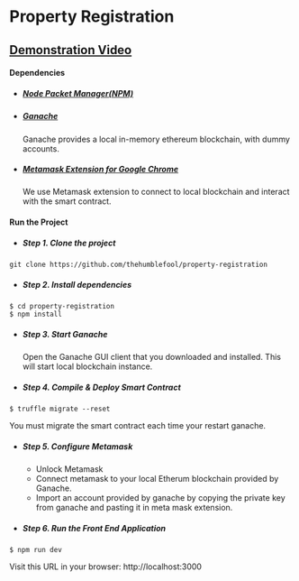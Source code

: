 # Property Registration

## [Demonstration Video](https://drive.google.com/drive/u/0/folders/1ZeENGkaVPiemtvxEbmJvf3Ph-pPk9Qro)

#### Dependencies                                                                                                                 
- ##### [Node Packet Manager(NPM)](http://nodejs.org/en/)                                                                                                                                                     
- ##### [Ganache](https://truffleframework.com/ganache)
  Ganache provides a local in-memory ethereum blockchain, with dummy accounts.

- ##### [Metamask Extension for Google Chrome](https://chrome.google.com/webstore/detail/metamask/nkbihfbeogaeaoehlefnkodbefgpgknn?hl=en)
  We use Metamask extension to connect to local blockchain and interact with the smart contract.

#### Run the Project
- ##### Step 1. Clone the project
```
git clone https://github.com/thehumblefool/property-registration
```

- ##### Step 2. Install dependencies
```
$ cd property-registration
$ npm install
```

- ##### Step 3. Start Ganache
  Open the Ganache GUI client that you downloaded and installed. This will start local blockchain instance.

- ##### Step 4. Compile & Deploy Smart Contract
```
$ truffle migrate --reset 
```
   You must migrate the smart contract each time your restart ganache.

- ##### Step 5. Configure Metamask
  - Unlock Metamask
  - Connect metamask to your local Etherum blockchain provided by Ganache.
  - Import an account provided by ganache by copying the private key from ganache and pasting it in meta mask extension.

- ##### Step 6. Run the Front End Application
```
$ npm run dev
```
   Visit this URL in your browser: http://localhost:3000
